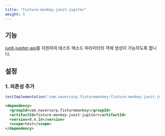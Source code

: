 ```yaml
---
title: "fixture-monkey-junit-jupiter"
weight: 5
---
```


## 기능
[junit-jupiter-api](https://github.com/junit-team/junit5)를 지원하여 테스트 메소드 파라미터의 객체 생성이 가능하도록 합니다.


## 설정
### 1. 의존성 추가
```groovy
testImplementation("com.navercorp.fixturemonkey:fixture-monkey-junit-jupiter:0.4.14")
```

```xml
<dependency>
  <groupId>com.navercorp.fixturemonkey</groupId>
  <artifactId>fixture-monkey-junit-jupiter</artifactId>
  <version>0.4.14</version>
  <scope>test</scope>
</dependency>
```
